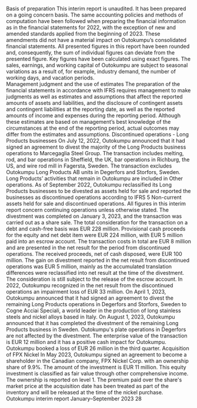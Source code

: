 Basis of preparation
This interim report is unaudited. It has been prepared on 
a going concern basis. The same accounting policies 
and methods of computation have been followed when 
preparing the financial information as in the financial 
statements for 2022, with the exception of new and 
amended standards applied from the beginning of 2023. 
These amendments did not have a material impact on 
Outokumpu’s consolidated financial statements.
All presented figures in this report have been rounded 
and, consequently, the sum of individual figures can 
deviate from the presented figure. Key figures have been 
calculated using exact figures.
The sales, earnings, and working capital of Outokumpu 
are subject to seasonal variations as a result of, for 
example, industry demand, the number of working days, 
and vacation periods.  
Management judgment and the use of 
estimates
The preparation of the financial statements in 
accordance with IFRS requires management to make 
judgments as well as estimates and assumptions that 
affect the reported amounts of assets and liabilities, and 
the disclosure of contingent assets and contingent 
liabilities at the reporting date, as well as the reported 
amounts of income and expenses during the reporting 
period.
Although these estimates are based on management’s 
best knowledge of the circumstances at the end of the 
reporting period, actual outcomes may differ from the 
estimates and assumptions.
Discontinued operations - Long Products 
businesses
On July 12, 2022, Outokumpu announced that it had 
signed an agreement to divest the majority of the Long 
Products business operations to Marcegaglia Steel 
Group. The transaction includes melting, rod, and bar 
operations in Sheffield, the UK, bar operations in 
Richburg, the US, and wire rod mill in Fagersta, Sweden. 
The transaction excludes Outokumpu Long Products AB 
units in Degerfors and Storfors, Sweden. Long Products’ 
activities that remain in Outokumpu are included in Other 
operations.
As of September 2022, Outokumpu reclassified its Long 
Products businesses to be divested as assets held for 
sale and reported the businesses as discontinued 
operations according to IFRS 5 Non-current assets held 
for sale and discontinued operations. All figures in this 
interim report concern continuing operations unless 
otherwise stated. 
The divestment was completed on January 3, 2023, and 
the transaction was carried out as a share sale.
The total consideration for the transaction on a debt and 
cash-free basis was EUR 228 million. Provisional cash 
proceeds for the equity and net debt item were EUR 224 
million, with EUR 5 million paid into an escrow account. 
The transaction costs in total are EUR 8 million and are 
presented in the net result for the period from 
discontinued operations. 
The received proceeds, net of cash disposed, were EUR 
100 million. The gain on divestment reported in the net 
result from discontinued operations was EUR 5 million, 
mainly as the accumulated translation differences were 
reclassified into net result at the time of the divestment. 
The consideration is still subject to the release of the 
escrow account. In 2022, Outokumpu recognized in the 
net result from the discontinued operations an 
impairment loss of EUR 33 million.
On April 1, 2023, Outokumpu announced that it had 
signed an agreement to divest the remaining Long 
Products operations in Degerfors and Storfors, Sweden 
to Cogne Acciai Speciali, a world leader in the 
production of long stainless steels and nickel alloys 
based in Italy. 
On August 1, 2023, Outokumpu announced that it has 
completed the divestment of the remaining Long 
Products business in Sweden. Outokumpu's plate 
operations in Degerfors are not affected by the 
divestment. The enterprise value of the transaction is 
EUR 12 million and it has a positive cash impact for 
Outokumpu. Outokumpu booked a loss of EUR 26 
million in the third quarter.
Acquisition of FPX Nickel
In May 2023, Outokumpu signed an agreement to 
become a shareholder in the Canadian company, FPX 
Nickel Corp. with an ownership share of 9.9%. The 
amount of the investment is EUR 11 million. This equity 
investment is classified as fair value through other 
comprehensive income. The ownership is reported on 
level 1. The premium paid over the share's market price 
at the acquisition date has been treated as part of the 
inventory and will be released at the time of the nickel 
purchase.
Outokumpu interim report January–September 2023      28
